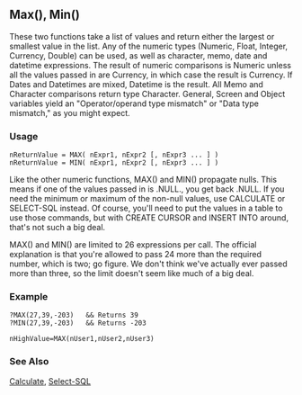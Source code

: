 ## Max(), Min()

These two functions take a list of values and return either the largest or smallest value in the list. Any of the numeric types (Numeric, Float, Integer, Currency, Double) can be used, as well as character, memo, date and datetime expressions. The result of numeric comparisons is Numeric unless all the values passed in are Currency, in which case the result is Currency. If Dates and Datetimes are mixed, Datetime is the result. All Memo and Character comparisons return type Character. General, Screen and Object variables yield an "Operator/operand type mismatch" or "Data type mismatch," as you might expect.

### Usage

```foxpro
nReturnValue = MAX( nExpr1, nExpr2 [, nExpr3 ... ] )
nReturnValue = MIN( nExpr1, nExpr2 [, nExpr3 ... ] )
```

Like the other numeric functions, MAX() and MIN() propagate nulls. This means if one of the values passed in is .NULL., you get back .NULL. If you need the minimum or maximum of the non-null values, use CALCULATE or SELECT-SQL instead. Of course, you'll need to put the values in a table to use those commands, but with CREATE CURSOR and INSERT INTO around, that's not such a big deal.

MAX() and MIN() are limited to 26 expressions per call. The official explanation is that you're allowed to pass 24 more than the required number, which is two; go figure. We don't think we've actually ever passed more than three, so the limit doesn't seem like much of a big deal.

### Example

```foxpro
?MAX(27,39,-203)   && Returns 39
?MIN(27,39,-203)   && Returns -203

nHighValue=MAX(nUser1,nUser2,nUser3)
```
### See Also

[Calculate](s4g061.md), [Select-SQL](s4g088.md)